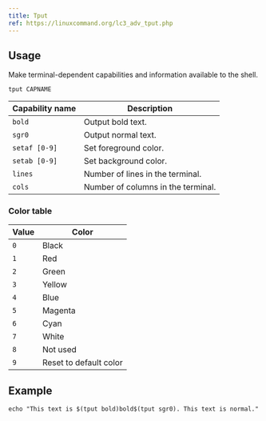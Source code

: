 ```yaml
---
title: Tput
ref: https://linuxcommand.org/lc3_adv_tput.php
---
```


## Usage

Make terminal-dependent capabilities and information available to the shell.

```shell
tput CAPNAME
```

| Capability name | Description |
| --- | --- |
| `bold` | Output bold text. |
| `sgr0` | Output normal text. |
| `setaf [0-9]` | Set foreground color. |
| `setab [0-9]` | Set background color. |
| `lines` | Number of lines in the terminal. |
| `cols` | Number of columns in the terminal. |

### Color table

| Value | Color |
| --- | --- |
| `0` | Black |
| `1` | Red |
| `2` | Green |
| `3` | Yellow |
| `4` | Blue |
| `5` | Magenta |
| `6` | Cyan |
| `7` | White |
| `8` | Not used |
| `9` | Reset to default color |

## Example

```shell
echo "This text is $(tput bold)bold$(tput sgr0). This text is normal."
```
